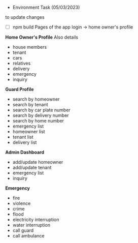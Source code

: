 - Environment Task (05/03/2023)

to update changes

- [ ] npm build
Pages of the app
login -> home owner's profile

**Home Owner's Profile**
Also details

- house members
- tenant
- cars
- relatives
- delivery
- emergency
- inquiry

**Guard Profile**

- search by homeowner
- search by tenant
- search by car plate number
- search by delivery number
- search by home number
- emergency list
- homeowner list
- tenant list
- delivery list

**Admin Dashboard**

- add/update homeowner
- add/update tenant
- emergency list
- inquiry

**Emergency**

- fire
- violence
- crime
- flood
- electricity interruption
- water interruption
- call guard
- call ambulance
